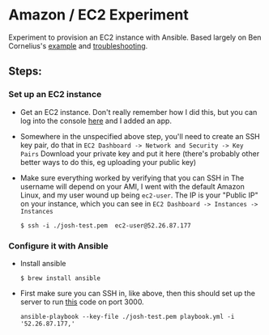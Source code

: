 Amazon / EC2 Experiment
=======================

Experiment to provision an EC2 instance with Ansible.
Based largely on Ben Cornelius's [example](https://github.com/cornaholic/rails_test_project)
and [troubleshooting](https://vimeo.com/167157877).

Steps:
------

### Set up an EC2 instance

* Get an EC2 instance. Don't really remember how I did this,
  but you can log into the console [here](https://us-west-2.console.aws.amazon.com/ec2/v2/home?region=us-west-2#Instances:sort=instanceId)
  and I added an app.
* Somewhere in the unspecified above step, you'll need to create an SSH key pair,
  do that in `EC2 Dashboard -> Network and Security -> Key Pairs`
  Download your private key and put it here (there's probably other better ways to do this, eg uploading your public key)
* Make sure everything worked by verifying that you can SSH in
  The username will depend on your AMI, I went with the default Amazon Linux, and my user wound up being `ec2-user`.
  The IP is your "Public IP" on your instance, which you can see in
  `EC2 Dashboard -> Instances -> Instances`

  ```
  $ ssh -i ./josh-test.pem  ec2-user@52.26.87.177
  ```

### Configure it with Ansible

* Install ansible

  ```
  $ brew install ansible
  ```
* First make sure you can SSH in, like above, then this should set up the server
  to run [this](https://github.com/JoshCheek/ec2-experiment) code on port 3000.

  ```
  ansible-playbook --key-file ./josh-test.pem playbook.yml -i '52.26.87.177,'
  ```
